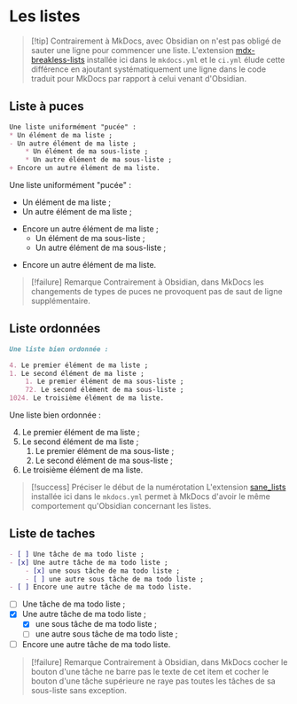 # Les listes
>[!tip] Contrairement à MkDocs, avec Obsidian on n'est pas obligé de sauter une ligne pour commencer une liste.
>  L'extension [mdx-breakless-lists](https://pypi.org/project/mdx-breakless-lists/) installée ici dans le `mkdocs.yml` et le `ci.yml` élude cette différence en ajoutant systématiquement une ligne dans le code traduit pour MkDocs par rapport à celui venant d'Obsidian.

## Liste à puces

```md
Une liste uniformément "pucée" :
* Un élément de ma liste ;
- Un autre élément de ma liste ;
    * Un élément de ma sous-liste ;
    * Un autre élément de ma sous-liste ;
+ Encore un autre élément de ma liste.
```

Une liste uniformément "pucée" :
* Un élément de ma liste ;
* Un autre élément de ma liste ;
- Encore un autre élément de ma liste ;
    * Un élément de ma sous-liste ;
    - Un autre élément de ma sous-liste ;
+ Encore un autre élément de ma liste.

>[!failure] Remarque
> Contrairement à Obsidian, dans MkDocs les changements de types de puces ne provoquent pas de saut de ligne supplémentaire.

## Liste ordonnées

```md
Une liste bien ordonnée :

4. Le premier élément de ma liste ;  
1. Le second élément de ma liste ;
    1. Le premier élément de ma sous-liste ;
    72. Le second élément de ma sous-liste ;
1024. Le troisième élément de ma liste.
```

Une liste bien ordonnée :

4. Le premier élément de ma liste ;  
1. Le second élément de ma liste ;
    1. Le premier élément de ma sous-liste ;
    72. Le second élément de ma sous-liste ;
1024. Le troisième élément de ma liste.

>[!success] Préciser le début de la numérotation
>  L'extension [sane_lists](https://python-markdown.github.io/extensions/sane_lists/) installée ici dans le `mkdocs.yml` permet à MkDocs d'avoir le même comportement qu'Obsidian concernant les listes.

## Liste de taches

```md
- [ ] Une tâche de ma todo liste ;
- [x] Une autre tâche de ma todo liste ;
    - [x] une sous tâche de ma todo liste ;
    - [ ] une autre sous tâche de ma todo liste ;
- [ ] Encore une autre tâche de ma todo liste.
```

- [ ] Une tâche de ma todo liste ;
- [x] Une autre tâche de ma todo liste ;
    - [x] une sous tâche de ma todo liste ;
    - [ ] une autre sous tâche de ma todo liste ;
- [ ] Encore une autre tâche de ma todo liste.

>[!failure] Remarque
> Contrairement à Obsidian, dans MkDocs cocher le bouton d'une tâche ne barre pas le texte de cet item et cocher le bouton d'une tâche supérieure ne raye pas toutes les tâches de sa sous-liste sans exception.

